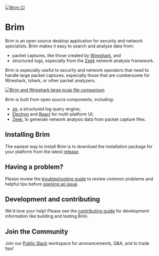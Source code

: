 [![Brim CI](https://github.com/brimsec/brim/workflows/Brim%20CI/badge.svg)](https://github.com/brimsec/brim/actions?query=workflow%3A%22Brim+CI%22+branch%3Amaster)

# Brim

Brim is an open source desktop application for security and network
specialists. Brim makes it easy to search and analyze data from:

- packet captures, like those created by [Wireshark](https://www.wireshark.org/), and
- structured logs, especially from the [Zeek](https://www.zeek.org) network analysis framework.

Brim is especially useful to security and network operators that need to handle large packet captures,
especially those that are cumbersome for Wireshark, tshark, or other packet analyzers.

[![Brim and Wireshark large pcap file comparison](docs/media/brim-and-wireshark.gif?raw=true)](https://www.youtube.com/watch?v=InT-7WZ5Y2Y)

Brim is built from open source components, including:

- [zq](https://github.com/brimsec/zq), a structured log query engine;
- [Electron](https://www.electronjs.org/) and [React](https://reactjs.org/) for multi-platform UI;
- [Zeek](https://www.zeek.org), to generate network analysis data from packet capture files.

## Installing Brim

The easiest way to install Brim is to download the installation package for
your platform from the latest
[release](https://github.com/brimsec/brim/releases).

## Having a problem?

Please review the [troubleshooting guide](TROUBLESHOOTING.md) to review
common problems and helpful tips before [opening an issue](TROUBLESHOOTING.md#opening-an-issue).

## Development and contributing

We'd love your help! Please see the [contributing guide](CONTRIBUTING.md) for
development information like building and testing Brim.

## Join the Community

Join our [Public Slack](https://join.slack.com/t/brimsec/shared_invite/zt-cy34xoxg-hZiTKUT~1KdGjlaBIuUUdg) workspace for announcements, Q&A, and to trade tips!
